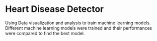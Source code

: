 # Heart Disease Detector
Using Data visualization and analysis to train machine learning models. Different machine learning models were trained and their performances were compared to find the best model.
